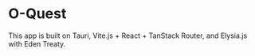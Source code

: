 # O-Quest

This app is built on Tauri, Vite.js + React + TanStack Router, and Elysia.js with Eden Treaty.
